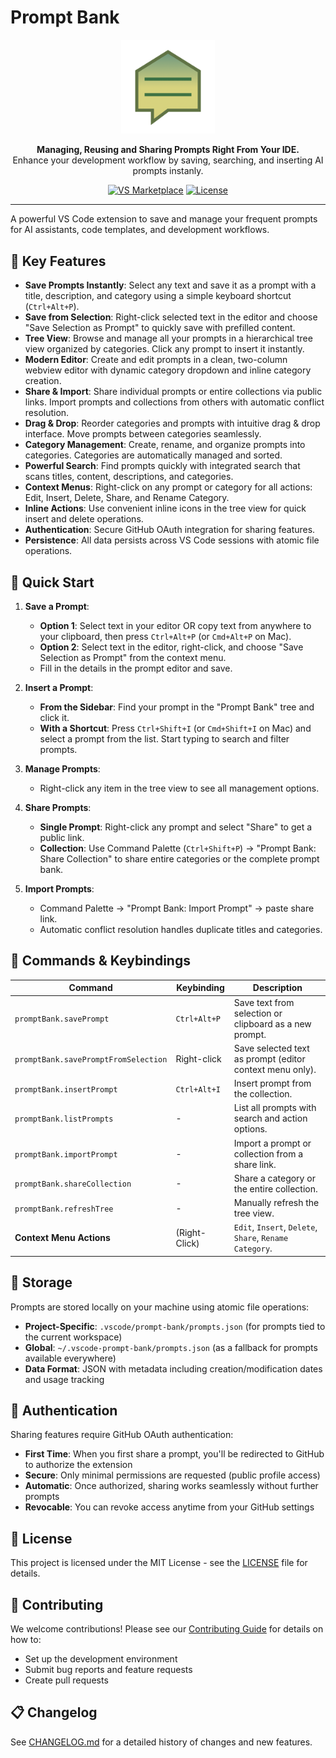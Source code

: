 # Prompt Bank

<p align="center">
  <img src="./assets/logo_3x.png" alt="Prompt Bank Logo" width="150">
</p>

<p align="center">
  <strong>Managing, Reusing and Sharing Prompts Right From Your IDE.</strong>
  <br />
  Enhance your development workflow by saving, searching, and inserting AI prompts instanly.
</p>

<p align="center">
  <a href="https://marketplace.visualstudio.com/items?itemName=prestissimo.prompt-bank"><img src="https://img.shields.io/visual-studio-marketplace/v/prestissimo.prompt-bank?style=for-the-badge&label=VS%20Marketplace&color=blue" alt="VS Marketplace"></a>
  <a href="https://github.com/ShaulAb/prompt-bank/blob/master/LICENSE"><img src="https://img.shields.io/github/license/ShaulAb/prompt-bank?style=for-the-badge&color=green" alt="License"></a>
</p>

---

A powerful VS Code extension to save and manage your frequent prompts for AI assistants, code templates, and development workflows.

<!-- Optional: Add a GIF demo here -->
<!-- <p align="center">
  <img src="link-to-your-demo.gif" alt="Prompt Bank Demo">
</p> -->

## 🚀 Key Features

- **Save Prompts Instantly**: Select any text and save it as a prompt with a title, description, and category using a simple keyboard shortcut (`Ctrl+Alt+P`).
- **Save from Selection**: Right-click selected text in the editor and choose "Save Selection as Prompt" to quickly save with prefilled content.
- **Tree View**: Browse and manage all your prompts in a hierarchical tree view organized by categories. Click any prompt to insert it instantly.
- **Modern Editor**: Create and edit prompts in a clean, two-column webview editor with dynamic category dropdown and inline category creation.
- **Share & Import**: Share individual prompts or entire collections via public links. Import prompts and collections from others with automatic conflict resolution.
- **Drag & Drop**: Reorder categories and prompts with intuitive drag & drop interface. Move prompts between categories seamlessly.
- **Category Management**: Create, rename, and organize prompts into categories. Categories are automatically managed and sorted.
- **Powerful Search**: Find prompts quickly with integrated search that scans titles, content, descriptions, and categories.
- **Context Menus**: Right-click on any prompt or category for all actions: Edit, Insert, Delete, Share, and Rename Category.
- **Inline Actions**: Use convenient inline icons in the tree view for quick insert and delete operations.
- **Authentication**: Secure GitHub OAuth integration for sharing features.
- **Persistence**: All data persists across VS Code sessions with atomic file operations.


## 🎯 Quick Start

1.  **Save a Prompt**:
    - **Option 1**: Select text in your editor OR copy text from anywhere to your clipboard, then press `Ctrl+Alt+P` (or `Cmd+Alt+P` on Mac).
    - **Option 2**: Select text in the editor, right-click, and choose "Save Selection as Prompt" from the context menu.
    - Fill in the details in the prompt editor and save.

2.  **Insert a Prompt**:
    - **From the Sidebar**: Find your prompt in the "Prompt Bank" tree and click it.
    - **With a Shortcut**: Press `Ctrl+Shift+I` (or `Cmd+Shift+I` on Mac) and select a prompt from the list. Start typing to search and filter prompts.

3.  **Manage Prompts**:
    - Right-click any item in the tree view to see all management options.

4. **Share Prompts**:
    - **Single Prompt**: Right-click any prompt and select "Share" to get a public link.
    - **Collection**: Use Command Palette (`Ctrl+Shift+P`) → "Prompt Bank: Share Collection" to share entire categories or the complete prompt bank.

5. **Import Prompts**:
    - Command Palette → "Prompt Bank: Import Prompt" → paste share link.
    - Automatic conflict resolution handles duplicate titles and categories.


## 🔧 Commands & Keybindings

| Command                    | Keybinding     | Description                                                       |
| -------------------------- | -------------- | ----------------------------------------------------------------- |
| `promptBank.savePrompt`    | `Ctrl+Alt+P` | Save text from selection or clipboard as a new prompt.        |
| `promptBank.savePromptFromSelection` | Right-click | Save selected text as prompt (editor context menu only).  |
| `promptBank.insertPrompt`  | `Ctrl+Alt+I` | Insert prompt from the collection.                                 |
| `promptBank.listPrompts`   | -              | List all prompts with search and action options.                  |
| `promptBank.importPrompt`  | -              | Import a prompt or collection from a share link.                  |
| `promptBank.shareCollection` | -           | Share a category or the entire collection.                         |
| `promptBank.refreshTree`   | -              | Manually refresh the tree view.                                   |
| **Context Menu Actions**   | (Right-Click)  | `Edit`, `Insert`, `Delete`, `Share`, `Rename Category`.           |

## 📁 Storage

Prompts are stored locally on your machine using atomic file operations:

- **Project-Specific**: `.vscode/prompt-bank/prompts.json` (for prompts tied to the current workspace)
- **Global**: `~/.vscode-prompt-bank/prompts.json` (as a fallback for prompts available everywhere)
- **Data Format**: JSON with metadata including creation/modification dates and usage tracking

## 🔐 Authentication

Sharing features require GitHub OAuth authentication:

- **First Time**: When you first share a prompt, you'll be redirected to GitHub to authorize the extension
- **Secure**: Only minimal permissions are requested (public profile access)
- **Automatic**: Once authorized, sharing works seamlessly without further prompts
- **Revocable**: You can revoke access anytime from your GitHub settings

## 📄 License

This project is licensed under the MIT License - see the [LICENSE](LICENSE) file for details.

## 🤝 Contributing

We welcome contributions! Please see our [Contributing Guide](CONTRIBUTING.md) for details on how to:

- Set up the development environment
- Submit bug reports and feature requests  
- Create pull requests

## 📋 Changelog

See [CHANGELOG.md](CHANGELOG.md) for a detailed history of changes and new features.
